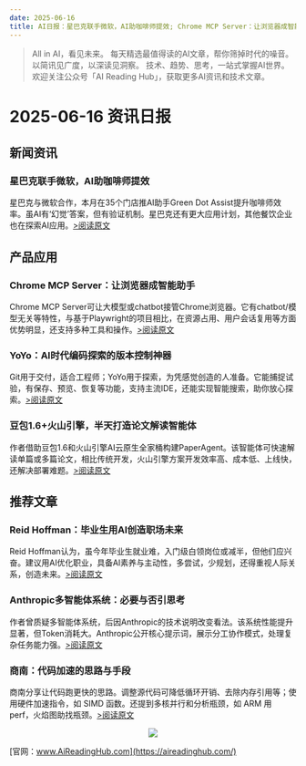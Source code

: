 ```yaml
---
date: 2025-06-16
title: AI日报：星巴克联手微软，AI助咖啡师提效; Chrome MCP Server：让浏览器成智能助手; YoYo：AI时代编码探索的版本控制神器
---
```


> All in AI，看见未来。 每天精选最值得读的AI文章，帮你筛掉时代的噪音。 以简讯见广度，以深读见洞察。 技术、趋势、思考，一站式掌握AI世界。
> 欢迎关注公众号「AI Reading Hub」，获取更多AI资讯和技术文章。

# 2025-06-16 资讯日报

## 新闻资讯

### 星巴克联手微软，AI助咖啡师提效

星巴克与微软合作，本月在35个门店推AI助手Green Dot Assist提升咖啡师效率。虽AI有‘幻觉’答案，但有验证机制。星巴克还有更大应用计划，其他餐饮企业也在探索AI应用。[>阅读原文](https://mp.weixin.qq.com/s?__biz=Mzg3Mzg5MjY3Nw==&chksm=cfbf3b10f31494a3a62d9f0afdd43a38c934bb827d43f4e4071ac8f10419a5e015e5ffcd7f74&idx=1&mid=2247522018&sn=b1e0d37c468f4c0fef53b8f46beef04c#rd)

## 产品应用

### Chrome MCP Server：让浏览器成智能助手

Chrome MCP Server可让大模型或chatbot接管Chrome浏览器。它有chatbot/模型无关等特性，与基于Playwright的项目相比，在资源占用、用户会话复用等方面优势明显，还支持多种工具和操作。[>阅读原文](https://mp.weixin.qq.com/s?__biz=MzkxNjQ4MzMyOA==&chksm=c0dcae8a9c1fcd03f6926852b52815baf505123c61c0735848c83b93eab7937fb79bed01fc3d&idx=1&mid=2247493425&sn=b009e6c6282909fdd653eb7930c7b2cd#rd)

### YoYo：AI时代编码探索的版本控制神器

Git用于交付，适合工程师；YoYo用于探索，为凭感觉创造的人准备。它能捕捉试验，有保存、预览、恢复等功能，支持主流IDE，还能实现智能搜索，助你放心探索。[>阅读原文](https://mp.weixin.qq.com/s?__biz=MzkyMzY1NTM0Mw==&chksm=c00976cea1c75fb6c9e2c0bd91875a77ed5dda0fb07783aa34d60fff2b2ccd364761cbc2d08b&idx=1&mid=2247506213&sn=2fe2aebe2081fe6dd92ccb12981c2ee4#rd)

### 豆包1.6+火山引擎，半天打造论文解读智能体

作者借助豆包1.6和火山引擎AI云原生全家桶构建PaperAgent。该智能体可快速解读单篇或多篇论文，相比传统开发，火山引擎方案开发效率高、成本低、上线快，还解决部署难题。[>阅读原文](https://mp.weixin.qq.com/s?__biz=Mzk0MTYzMzMxMA==&chksm=c3e83eed37df56b959b641a22f3e6d5d7f35c2319c15eb6279635dbcc9ac5af46657f16dbed0&idx=1&mid=2247495162&sn=dbb2beab556ab26bcdd734e02eac297d#rd)

## 推荐文章

### Reid Hoffman：毕业生用AI创造职场未来

Reid Hoffman认为，虽今年毕业生就业难，入门级白领岗位或减半，但他们应兴奋。建议用AI优化职业，具备AI素养与主动性，多尝试，少规划，还得重视人际关系，创造未来。[>阅读原文](https://mp.weixin.qq.com/s?__biz=Mzk1NzgxMjQ0OA==&chksm=c2a5d220ea32346913cf862e1c8ca7d16d3fb80400b104604321eedbc536a494fcd4cee058f8&idx=2&mid=2247489803&sn=fbac702e154eeaae276dc282100f0ae8#rd)

### Anthropic多智能体系统：必要与否引思考

作者曾质疑多智能体系统，后因Anthropic的技术说明改变看法。该系统性能提升显著，但Token消耗大。Anthropic公开核心提示词，展示分工协作模式，处理复杂任务能力强。[>阅读原文](https://mp.weixin.qq.com/s?__biz=MzA4NzgzMjA4MQ==&chksm=86bb79e8ef7cacf3cef3cbd5cbf5c3b1992d29ec1fbd6bf698fdd17615c22358aa22a14318f0&idx=1&mid=2453471640&sn=8d6b3ca5ee32afcefb09a049f0996dfb#rd)

### 商南：代码加速的思路与手段

商南分享让代码跑更快的思路。调整源代码可降低循环开销、去除内存引用等；使用硬件加速指令，如 SIMD 函数。还提到多核并行和分析瓶颈，如 ARM 用 perf，火焰图助找瓶颈。[>阅读原文](https://mp.weixin.qq.com/s?__biz=MzIzOTU0NTQ0MA==&chksm=e864e95c55103ddac6348f327922f16e7fd908142b94ff5c98d37a49f77c739cc002361b68ab&idx=1&mid=2247550345&sn=25d71f202f1cdc49124ee4a10136f620#rd)



<p style="text-align: center;">
            <img id="weixin_qr" src="https://meikan-public-images.oss-cn-beijing.aliyuncs.com/imeikan/assets/2025-05-18234303-hub.png" style="max-width: 800px; object-fit: cover;" />
        </p>
        
[官网：www.AiReadingHub.com](https://aireadinghub.com/)